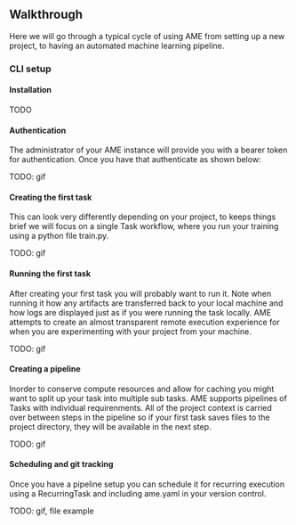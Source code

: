 ## Walkthrough

Here we will go through a typical cycle of using AME from setting up a new project, to having an automated machine learning pipeline.

### CLI setup

#### Installation

TODO

#### Authentication

The administrator of your AME instance will provide you with a bearer token for authentication. Once you have that authenticate as shown below:

TODO: gif

#### Creating the first task

This can look very differently depending on your project, to keeps things brief we will focus on a single Task workflow, where you run your training using a python file train.py.

TODO: gif

#### Running the first task

After creating your first task you will probably want to run it. Note when running it how any artifacts are transferred back to your local  machine and how logs are displayed just as if you were running the task locally. AME attempts to create an almost transparent remote execution experience for when you are experimenting with your project from your machine.

TODO: gif

#### Creating a pipeline

Inorder to conserve compute resources and allow for caching you might want to split up your task into multiple sub tasks. AME supports pipelines of Tasks with individual requirenments. All of the project context is carried over between steps in the pipeline so if your first task saves files to the project directory, they will be available in the next step.

TODO: gif

#### Scheduling and git tracking

Once you have a pipeline setup you can schedule it for recurring execution using a RecurringTask and including ame.yaml in your version control.

TODO: gif, file example
